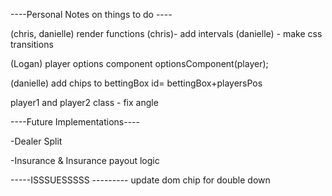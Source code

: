----Personal Notes on things to do ----

(chris, danielle)  render functions
    (chris)- add intervals
    (danielle) - make css transitions
 
(Logan)  player options component
      optionsComponent(player);

(danielle) add chips to bettingBox id= bettingBox+playersPos

player1 and player2 class - fix angle



----Future Implementations----

-Dealer Split

-Insurance & Insurance payout logic


-----ISSSUESSSSS ---------
 update dom chip for double down
